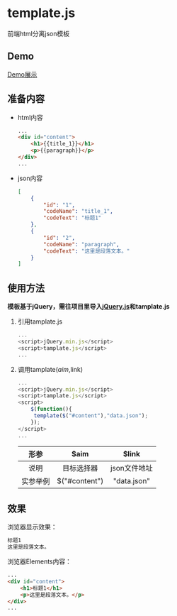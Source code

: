 # template.js

前端html分离json模板

## Demo

[Demo展示](https://ssyatelandisi.github.io/template)

## 准备内容

- html内容

  ```html
  ...
  <div id="content">
      <h1>{{title_1}}</h1>
      <p>{{paragraph}}</p>
  </div>
  ...
  ```

- json内容

  ```json
  [
      {
          "id": "1",
          "codeName": "title_1",
          "codeText": "标题1"
      },
      {
          "id": "2",
          "codeName": "paragraph",
          "codeText": "这里是段落文本。"
      }
  ]
  ```

## 使用方法

  **模板基于jQuery，需往项目里导入[jQuery.js](https://jquery.com/download/)和tamplate.js**

1. 引用tamplate.js

   ```javascript
   ...
   <script>jQuery.min.js</script>
   <script>tamplate.js</script>
   ...
   ```


2. 调用tamplate($aim,$link)

   ```js
   ...
   <script>jQuery.min.js</script>
   <script>tamplate.js</script>
   <script>
       $(function(){
       	template($("#content"),"data.json");
       });
   </script>
   ...
   ```

   |   形参   |     $aim      |    $link     |
   | :------: | :-----------: | :----------: |
   |   说明   |  目标选择器   | json文件地址 |
   | 实参举例 | $("#content") | "data.json"  |

## 效果

浏览器显示效果：

```html
标题1
这里是段落文本。
```
浏览器Elements内容：

```html
...
<div id="content">
    <h1>标题1</h1>
    <p>这里是段落文本。</p>
</div>
...
```
